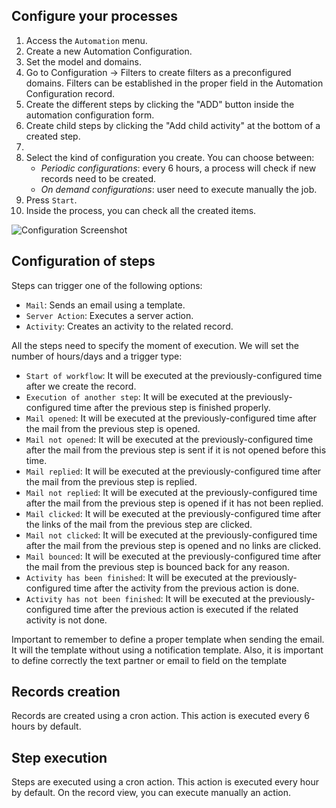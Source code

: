 Configure your processes
------------------------

1. Access the `Automation` menu.
2. Create a new Automation Configuration.
3. Set the model and domains.
4. Go to Configuration -> Filters to create filters as a preconfigured domains.
  Filters can be established in the proper field in the Automation Configuration record.
5. Create the different steps by clicking the "ADD" button inside the automation configuration form.
6. Create child steps by clicking the "Add child activity" at the bottom of a created step.
7.
8. Select the kind of configuration you create. You can choose between:
    * *Periodic configurations*: every 6 hours, a process will check if new records need to be created.
    * *On demand configurations*: user need to execute manually the job.
9. Press `Start`.
10. Inside the process, you can check all the created items.

![Configuration Screenshot](./static/description/configuration.png)

Configuration of steps
---------------------------

Steps can trigger one of the following options:

- `Mail`: Sends an email using a template.
- `Server Action`: Executes a server action.
- `Activity`: Creates an activity to the related record.

All the steps need to specify the moment of execution. We will set the number of hours/days and a trigger type:

- `Start of workflow`: It will be executed at the previously-configured time after we create the record.
- `Execution of another step`: It will be executed at the previously-configured time after the previous step is finished properly.
- `Mail opened`: It will be executed at the previously-configured time after the mail from the previous step is opened.
- `Mail not opened`: It will be executed at the previously-configured time after the mail from the previous step is sent if it is not opened before this time.
- `Mail replied`: It will be executed at the previously-configured time after the mail from the previous step is replied.
- `Mail not replied`: It will be executed at the previously-configured time after the mail from the previous step is opened if it has not been replied.
- `Mail clicked`: It will be executed at the previously-configured time after the links of the mail from the previous step are clicked.
- `Mail not clicked`: It will be executed at the previously-configured time after the mail from the previous step is opened and no links are clicked.
- `Mail bounced`: It will be executed at the previously-configured time after the mail from the previous step is bounced back for any reason.
- `Activity has been finished`: It will be executed at the previously-configured time after the activity from the previous action is done.
- `Activity has not been finished`: It will be executed at the previously-configured time after the previous action is executed if the related activity is not done.

Important to remember to define a proper template when sending the email.
It will the template without using a notification template.
Also, it is important to define correctly the text partner or email to field on the template

Records creation
----------------

Records are created using a cron action. This action is executed every 6 hours by default.

Step execution
------------------

Steps are executed using a cron action. This action is executed every hour by default.
On the record view, you can execute manually an action.

